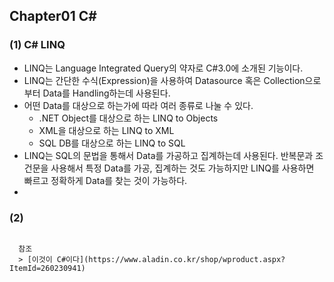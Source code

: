 ## Chapter01 C#  

### (1) C# LINQ
 - LINQ는 Language Integrated Query의 약자로 C#3.0에 소개된 기능이다. 
 - LINQ는 간단한 수식(Expression)을 사용하여 Datasource 혹은 Collection으로 부터 Data를 Handling하는데 사용된다. 
 - 어떤 Data를 대상으로 하는가에 따라 여러 종류로 나눌 수 있다. 
   - .NET Object를 대상으로 하는 LINQ to Objects
   - XML을 대상으로 하는 LINQ to XML 
   - SQL DB를 대상으로 하는 LINQ to SQL
 - LINQ는 SQL의 문법을 통해서 Data를 가공하고 집계하는데 사용된다. 반복문과 조건문을 사용해서 특정 Data를 가공, 집계하는 것도 가능하지만 LINQ를 사용하면 빠르고 정확하게 Data를 찾는 것이 가능하다. 
 -      
### (2) 
```

  참조   
  > [이것이 C#이다](https://www.aladin.co.kr/shop/wproduct.aspx?ItemId=260230941)   
      
